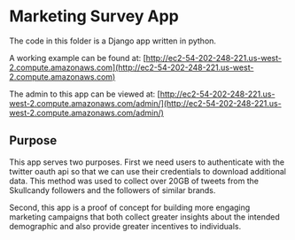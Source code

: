 Marketing Survey App
===============

The code in this folder is a Django app written in python.

A working example can be found at: [http://ec2-54-202-248-221.us-west-2.compute.amazonaws.com](http://ec2-54-202-248-221.us-west-2.compute.amazonaws.com)

The admin to this app can be viewed at: [http://ec2-54-202-248-221.us-west-2.compute.amazonaws.com/admin/](http://ec2-54-202-248-221.us-west-2.compute.amazonaws.com/admin/)


Purpose
----------
This app serves two purposes. First we need users to authenticate with the twitter oauth api so that we can use their credentials to download additional data. This method was used to collect over 20GB of tweets from the Skullcandy followers and the followers of similar brands.

Second, this app is a proof of concept for building more engaging marketing campaigns that both collect greater insights about the intended demographic and also provide greater incentives to individuals.
